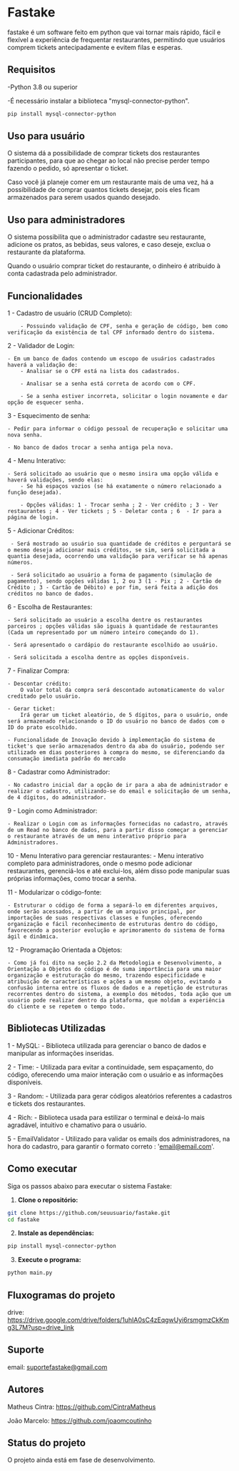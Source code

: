 # Fastake

fastake é um software feito em python que vai tornar mais rápido, fácil e flexível a experiência de frequentar restaurantes, permitindo que usuários comprem tickets antecipadamente e evitem filas e esperas.

## Requisitos
-Python 3.8 ou superior

-É necessário instalar a biblioteca "mysql-connector-python".

```bash
pip install mysql-connector-python
```

## Uso para usuário

O sistema dá a possibilidade de comprar tickets dos restaurantes participantes, para que ao chegar ao local não precise perder tempo fazendo o pedido, só apresentar o ticket.

Caso você já planeje comer em um restaurante mais de uma vez, há a possibilidade de comprar quantos tickets desejar, pois eles ficam armazenados para serem usados quando desejado.

## Uso para administradores

O sistema possibilita que o administrador cadastre seu restaurante, adicione os pratos, as bebidas, seus valores, e caso deseje, exclua o restaurante da plataforma.

Quando o usuário comprar ticket do restaurante, o dinheiro é atribuido à conta cadastrada pelo administrador.

## Funcionalidades

1 - Cadastro de usuário (CRUD Completo): 

        - Possuindo validação de CPF, senha e geração de código, bem como verificação da existência de tal CPF informado dentro do sistema.

2 - Validador de Login: 
 
    - Em um banco de dados contendo um escopo de usuários cadastrados haverá a validação de: 
        - Analisar se o CPF está na lista dos cadastrados.
        
        - Analisar se a senha está correta de acordo com o CPF.
        
        - Se a senha estiver incorreta, solicitar o login novamente e dar opção de esquecer senha.

3 - Esquecimento de senha: 
 
    - Pedir para informar o código pessoal de recuperação e solicitar uma nova senha.
    
    - No banco de dados trocar a senha antiga pela nova.

4 - Menu Interativo: 

    - Será solicitado ao usuário que o mesmo insira uma opção válida e haverá validações, sendo elas:
        - Se há espaços vazios (se há exatamente o número relacionado a função desejada).
        
        - Opções válidas: 1 - Trocar senha ; 2 - Ver crédito ; 3 - Ver restaurantes ; 4 - Ver tickets ; 5 - Deletar conta ; 6  - Ir para a página de login.

5 - Adicionar Créditos: 

     - Será mostrado ao usuário sua quantidade de créditos e perguntará se o mesmo deseja adicionar mais créditos, se sim, será solicitada a quantia desejada, ocorrendo uma validação para verificar se há apenas números.
     
     - Será solicitado ao usuário a forma de pagamento (simulação de pagamento), sendo opções válidas 1, 2 ou 3 (1 - Pix ; 2 - Cartão de Crédito ; 3 - Cartão de Débito) e por fim, será feita a adição dos créditos no banco de dados.

6 - Escolha de Restaurantes: 

    - Será solicitado ao usuário a escolha dentre os restaurantes parceiros ; opções válidas são iguais à quantidade de restaurantes (Cada um representado por um número inteiro começando do 1).
    
    - Será apresentado o cardápio do restaurante escolhido ao usuário.
    
    - Será solicitada a escolha dentre as opções disponíveis.

7 - Finalizar Compra: 

    
    - Descontar crédito: 
        O valor total da compra será descontado automaticamente do valor creditado pelo usuário.
        
    - Gerar ticket:
        Irá gerar um ticket aleatório, de 5 dígitos, para o usuário, onde será armazenado relacionando o ID do usuário no banco de dados com o ID do prato escolhido.

    - Funcionalidade de Inovação devido à implementação do sistema de ticket's que serão armazenados dentro da aba do usuário, podendo ser utilizado em dias posteriores à compra do mesmo, se diferenciando da consumação imediata padrão do mercado

8 - Cadastrar como Administrador: 

    - No cadastro inicial dar a opção de ir para a aba de administrador e realizar o cadastro, utilizando-se do email e solicitação de um senha, de 4 dígitos, do administrador.

9 - Login como Administrador: 

    - Realizar o Login com as informações fornecidas no cadastro, através de um Read no banco de dados, para a partir disso começar a gerenciar o restaurante através de um menu interativo próprio para Administradores.

10 - Menu Interativo para gerenciar restaurantes:
    - Menu interativo completo para administradores, onde o mesmo pode adicionar restaurantes, gerenciá-los e até exclui-los, além disso pode manipular suas próprias informações, como trocar a senha.

11 - Modularizar o código-fonte: 

    - Estruturar o código de forma a separá-lo em diferentes arquivos, onde serão acessados, a partir de um arquivo principal, por importações de suas respectivas classes e funções, oferecendo organização e fácil reconhecimento de estruturas dentro do código, favorecendo a posterior evolução e aprimoramento do sistema de forma ágil e dinâmica.

12 - Programação Orientada a Objetos: 

    - Como já foi dito na seção 2.2 da Metodologia e Desenvolvimento, a Orientação a Objetos do código é de suma importância para uma maior organização e estruturação do mesmo, trazendo especificidade e atribuição de características e ações a um mesmo objeto, evitando a confusão interna entre os fluxos de dados e a repetição de estruturas recorrentes dentro do sistema, a exemplo dos métodos, toda ação que um usuário pode realizar dentro da plataforma, que moldam a experiência do cliente e se repetem o tempo todo.

## Bibliotecas  Utilizadas

1 - MySQL:
        - Biblioteca utilizada para gerenciar o banco de dados e manipular as informações inseridas.

2 - Time:
        - Utilizada para evitar a continuidade, sem espaçamento, do código, oferecendo uma maior interação com o usuário e as informações disponíveis.

3 - Random: 
        - Utilizada para gerar códigos aleatórios referentes a cadastros e tickets dos restaurantes.

4 - Rich:
        - Biblioteca usada para estilizar o terminal e deixá-lo mais agradável, intuitivo e chamativo para o usuário.

5 - EmailValidator
        - Utilizado para validar os emails dos administradores, na hora do cadastro, para garantir o formato correto : 'email@email.com'.

## Como executar

Siga os passos abaixo para executar o sistema Fastake:

1. **Clone o repositório:**

```bash
git clone https://github.com/seuusuario/fastake.git
cd fastake
```
2. **Instale as dependências:**

```bash
pip install mysql-connector-python
```
3. **Execute o programa:**
```bash
python main.py
```
## Fluxogramas do projeto

drive: https://drive.google.com/drive/folders/1uhIA0sC4zEqgwUyi6rsmgmzCkKmg3L7M?usp=drive_link

## Suporte

email: suportefastake@gmail.com

## Autores

Matheus Cintra: https://github.com/CintraMatheus

João Marcelo: https://github.com/joaomcoutinho

## Status do projeto

O projeto ainda está em fase de desenvolvimento.
